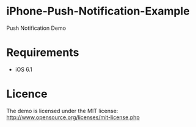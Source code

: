 iPhone-Push-Notification-Example
================================

Push Notification Demo

Requirements
==============
- iOS 6.1

Licence
================
The demo is licensed under the MIT license: http://www.opensource.org/licenses/mit-license.php

